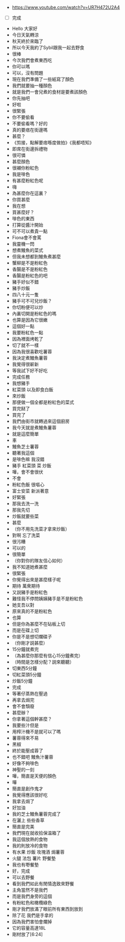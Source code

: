 - https://www.youtube.com/watch?v=UR7H472U2A4
- [ ] 完成
- Hello 大家好
- 今日天氣轉涼
- 秋天終於來臨了
- 所以今天我約了Sybil跟我一起去野食
- 很棒
- 今次我們會煮東西吃
- 你可以嗎
- 可以，沒有問題
- 現在我們準備了一些紙寫了顏色
- 我們就要抽一種顏色
- 就是我們一會兒煮的食材是要煮該顏色
- 你先抽吧
- 好啦
- 很緊張
- 你不要偷看
- 不要偷看嗎？好的
- 真的要痞在街邊嗎
- 甚麼？
- 《剪接，點解要痞喺度做拍》《我都唔知》
- 即席在街邊拆禮物
- 很可憐
- 甚麼顏色
- 很襯你粉紅色
- 我是啡色
- 有甚麼粉紅色呢
- 嗨
- 為甚麼你在這裏？
- 你買甚麼
- 我在想
- 買甚麼好？
- 啡色的東西
- 打算從醬汁開始
- 可不可以煮貴一點
- Fiona會不會罵
- 我靈機一閃
- 想煮鰻魚的菜式
- 但我未想都到鰻魚煮甚麼
- 蟹柳是不是粉紅色
- 香腸是不是粉紅色
- 香腸是粉紅色的吧
- 豬手好似不錯
- 豬手炒飯
- 四八十元一隻
- 豬手可不可兒炒飯？
- 你切粉便可以炒
- 內裏切開是粉紅色的嗎
- 也算是因為它很嫩
- 這個好一點
- 我要粉紅色一點
- 因為裡面烤乾了
- 切了就不一樣
- 因為我很喜歡吃薯蓉
- 我決定煮鰻魚薯蓉
- 我覺得很嶄新
- 等我試下好不好吃
- 完成任務
- 我想豬手
- 紅菜頭 以及即食白飯
- 來炒飯
- 那便做一個全都是粉紅色的菜式
- 買完餸了
- 買完了
- 我們由街市就轉過來這個廚房
- 我今天就是煮鰻魚薯蓉
- 就是這麼簡單
- 車
- 鰻魚芝士薯蓉
- 聽著我這個
- 是啡色嘛 我沒錯
- 豬手 紅菜頭 菜 炒飯
- 嘩，會不會很伏
- 不會
- 粉紅色飯 很嘔心
- 富士安菜 新派著意
- 好緊張
- 那我去洗一洗
- 那我先切
- 炒飯就要些菜
- 甚麼
- （你不用先洗菜才拿來炒飯）
- 對啊 忘了洗菜
- 很污糟
- 可以的
- 很簡單
- （你對你的隊友信心如何）
- 我不知道她煮甚麼
- 很緊張
- 你覺得出來是甚麼樣子呢
- 期待 萬衆期待
- 又説豬手是粉紅色
- 難怪我不停問姨姨豬手是不是粉紅色
- 她支吾以對
- 原來真的不是粉紅色
- 也算
- 但是你為甚麼不在砧板上切
- 而是在碟上切
- 你是不是想切爛碟子
- （你剛才説甚麼）
- 15分鐘就煮完
- （為甚麼你那麼有信心15分鐘煮完）
- （時間是怎樣分配？説來聽聽）
- 切東西5分鐘
- 切紅菜頭5分鐘
- 炒飯5分鐘
- 完成
- 等著仔蒸熱在壓過
- 再拿去焗完
- 會不會頹廢
- 甚麼辦？
- 你拿著這個幹甚麼？
- 我要些汁但是
- 用榨汁機不是就可以了嗎
- 薯蓉得來不易
- 黑椒
- 終於能壓成蓉了
- 也不錯吧 鰻魚汁薯蓉
- 好像不夠啡色
- 神聖的一刻
- 嘩，簡直是天便的顏色
- 嘩
- 簡直是創作鬼才
- 我覺得應該很好吃
- 我拿去焗了
- 好加油
- 我的芝士鰻魚薯蓉完成了
- 在灑上 些些香草
- 簡直是完美
- 我們現在就收拾保温箱了
- 我這個放熱的食物
- 我的則放冷的食物
- 有水果 炒飯 攻塊酒 焗薯蓉
- 火腿 法包 薯片 野餐墊
- 我也有嘢餐墊
- 好，完成
- 可以去野餐
- 看到我們如此有閒情逸致來野餐
- 主角當然不是我們
- 而是我們身旁的這個
- 有粉紅色和橄欖綠色
- 剛才我們放滿了眼前所有東西到放到
- 除了花 我們是手拿的
- 因為我們害怕會爛掉
- 它的容量高達18L
- 剛材放了[6:24]
